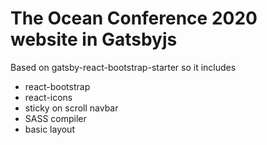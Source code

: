 # The Ocean Conference 2020 website in Gatsbyjs

Based on gatsby-react-bootstrap-starter so it includes

- react-bootstrap
- react-icons
- sticky on scroll navbar
- SASS compiler
- basic layout
